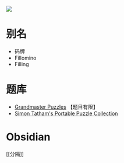 ![](https://www.gmpuzzles.com/images/blog/GM-Fillomino-Ex.png)

# 别名

- 码牌
- Fillomino
- Filling

# 题库

- [Grandmaster Puzzles](https://www.gmpuzzles.com/blog/category/regiondivision/fillomino/) 【题目有限】
- [Simon Tatham's Portable Puzzle Collection](https://www.chiark.greenend.org.uk/~sgtatham/puzzles/js/filling.html)

# Obsidian

[[分隔]]
